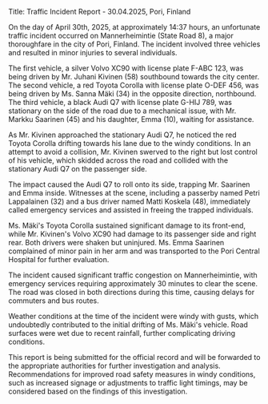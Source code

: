  Title: Traffic Incident Report - 30.04.2025, Pori, Finland

On the day of April 30th, 2025, at approximately 14:37 hours, an unfortunate traffic incident occurred on Mannerheimintie (State Road 8), a major thoroughfare in the city of Pori, Finland. The incident involved three vehicles and resulted in minor injuries to several individuals.

The first vehicle, a silver Volvo XC90 with license plate F-ABC 123, was being driven by Mr. Juhani Kivinen (58) southbound towards the city center. The second vehicle, a red Toyota Corolla with license plate O-DEF 456, was being driven by Ms. Sanna Mäki (34) in the opposite direction, northbound. The third vehicle, a black Audi Q7 with license plate G-HIJ 789, was stationary on the side of the road due to a mechanical issue, with Mr. Markku Saarinen (45) and his daughter, Emma (10), waiting for assistance.

As Mr. Kivinen approached the stationary Audi Q7, he noticed the red Toyota Corolla drifting towards his lane due to the windy conditions. In an attempt to avoid a collision, Mr. Kivinen swerved to the right but lost control of his vehicle, which skidded across the road and collided with the stationary Audi Q7 on the passenger side.

The impact caused the Audi Q7 to roll onto its side, trapping Mr. Saarinen and Emma inside. Witnesses at the scene, including a passerby named Petri Lappalainen (32) and a bus driver named Matti Koskela (48), immediately called emergency services and assisted in freeing the trapped individuals.

Ms. Mäki's Toyota Corolla sustained significant damage to its front-end, while Mr. Kivinen's Volvo XC90 had damage to its passenger side and right rear. Both drivers were shaken but uninjured. Ms. Emma Saarinen complained of minor pain in her arm and was transported to the Pori Central Hospital for further evaluation.

The incident caused significant traffic congestion on Mannerheimintie, with emergency services requiring approximately 30 minutes to clear the scene. The road was closed in both directions during this time, causing delays for commuters and bus routes.

Weather conditions at the time of the incident were windy with gusts, which undoubtedly contributed to the initial drifting of Ms. Mäki's vehicle. Road surfaces were wet due to recent rainfall, further complicating driving conditions.

This report is being submitted for the official record and will be forwarded to the appropriate authorities for further investigation and analysis. Recommendations for improved road safety measures in windy conditions, such as increased signage or adjustments to traffic light timings, may be considered based on the findings of this investigation.
